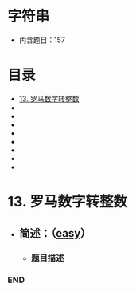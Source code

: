 # 字符串
- 内含题目：157

# 目录
<!-- GFM-TOC -->
* [13. 罗马数字转整数](#13-罗马数字转整数)
* []()
* []()
* []()
* []()
* []()
* []()
* []()
* []()
<!-- GFM-TOC -->



# 13. 罗马数字转整数
- ## 简述：（[easy](https://github.com/anliux/PracticePool/blob/master/LeetCode/docs/easy.md)）
  - ### 题目描述



### END
